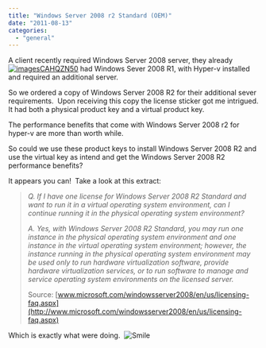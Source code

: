 ```yaml
---
title: "Windows Server 2008 r2 Standard (OEM)"
date: "2011-08-13"
categories: 
  - "general"
---
```


A client recently required Windows Server 2008 server, they already[![imagesCAHQZN50](http://ramblinggeek.co.uk/wp-content/uploads/2011/08/imagesCAHQZN50_thumb.jpg "imagesCAHQZN50")](http://ramblinggeek.co.uk/wp-content/uploads/2011/08/imagesCAHQZN50.jpg) had Windows Sever 2008 R1, with Hyper-v installed and required an additional server.

So we ordered a copy of Windows Server 2008 R2 for their additional sever requirements.  Upon receiving this copy the license sticker got me intrigued. It had both a physical product key and a virtual product key.

The performance benefits that come with Windows Server 2008 r2 for hyper-v are more than worth while.

So could we use these product keys to install Windows Server 2008 R2 and use the virtual key as intend and get the Windows Server 2008 R2 performance benefits?

It appears you can!  Take a look at this extract:

> _Q. If I have one license for Windows Server 2008 R2 Standard and want to run it in a virtual operating system environment, can I continue running it in the physical operating system environment?_
> 
> _A. Yes, with Windows Server 2008 R2 Standard, you may run one instance in the physical operating system environment and one instance in the virtual operating system environment; however, the instance running in the physical operating system environment may be used only to run hardware virtualization software, provide hardware virtualization services, or to run software to manage and service operating system environments on the licensed server._
> 
> Source: [www.microsoft.com/windowsserver2008/en/us/licensing-faq.aspx](http://www.microsoft.com/windowsserver2008/en/us/licensing-faq.aspx)

Which is exactly what were doing.  ![Smile](http://ramblinggeek.co.uk/wp-content/uploads/2011/08/wlEmoticon-smile.png)
